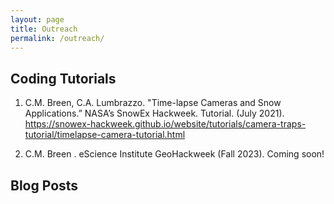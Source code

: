 ```yaml
---
layout: page
title: Outreach
permalink: /outreach/
---
```


## Coding Tutorials 

1. C.M. Breen, C.A. Lumbrazzo. "Time-lapse Cameras and Snow Applications.” NASA’s SnowEx Hackweek. Tutorial. (July 2021). https://snowex-hackweek.github.io/website/tutorials/camera-traps-tutorial/timelapse-camera-tutorial.html

2. C.M. Breen . eScience Institute GeoHackweek (Fall 2023). Coming soon!


## Blog Posts 
